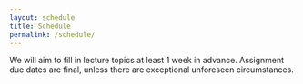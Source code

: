 ```yaml
---
layout: schedule
title: Schedule
permalink: /schedule/
---
```


We will aim to fill in lecture topics at least 1 week in advance. Assignment due dates are final, unless there are exceptional unforeseen circumstances.  
